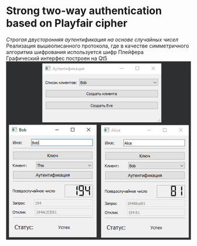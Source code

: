 # Strong two-way authentication based on Playfair cipher  
*Строгая двусторонняя аутентификация на основе случайных чисел*  
Реализация вышеописанного протокола, где в качестве симметричного алгоритма шифрования используется шифр Плейфера  
Графический интерфес построен на Qt5  
![Демонстрация работы](demo.png) 
